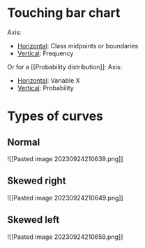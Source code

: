# Touching bar chart
Axis:
- <u>Horizontal</u>: Class midpoints or boundaries
- <u>Vertical</u>: Frequency

Or for a [[Probability distribution]]:
Axis:
- <u>Horizontal</u>: Variable X
- <u>Vertical</u>: Probability
# Types of curves
## Normal
![[Pasted image 20230924210639.png]]
## Skewed right
![[Pasted image 20230924210649.png]]
## Skewed left
![[Pasted image 20230924210659.png]]